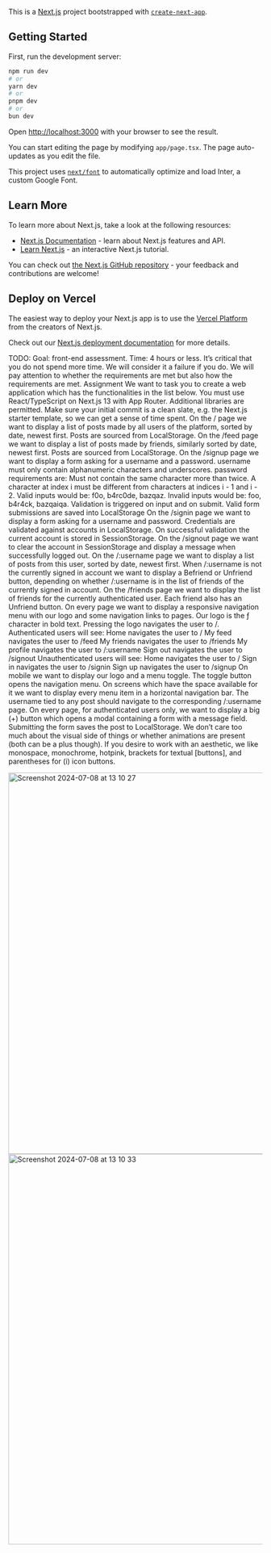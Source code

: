 This is a [Next.js](https://nextjs.org/) project bootstrapped with [`create-next-app`](https://github.com/vercel/next.js/tree/canary/packages/create-next-app).

## Getting Started

First, run the development server:

```bash
npm run dev
# or
yarn dev
# or
pnpm dev
# or
bun dev
```

Open [http://localhost:3000](http://localhost:3000) with your browser to see the result.

You can start editing the page by modifying `app/page.tsx`. The page auto-updates as you edit the file.

This project uses [`next/font`](https://nextjs.org/docs/basic-features/font-optimization) to automatically optimize and load Inter, a custom Google Font.

## Learn More

To learn more about Next.js, take a look at the following resources:

- [Next.js Documentation](https://nextjs.org/docs) - learn about Next.js features and API.
- [Learn Next.js](https://nextjs.org/learn) - an interactive Next.js tutorial.

You can check out [the Next.js GitHub repository](https://github.com/vercel/next.js/) - your feedback and contributions are welcome!

## Deploy on Vercel

The easiest way to deploy your Next.js app is to use the [Vercel Platform](https://vercel.com/new?utm_medium=default-template&filter=next.js&utm_source=create-next-app&utm_campaign=create-next-app-readme) from the creators of Next.js.

Check out our [Next.js deployment documentation](https://nextjs.org/docs/deployment) for more details.


TODO:
Goal: front-end assessment. Time: 4 hours or less.
It’s critical that you do not spend more time. We will consider it a failure if you do. We will pay attention to whether the requirements are met but also how the requirements are met.
Assignment
We want to task you to create a web application which has the functionalities in the list below. You must use React/TypeScript on Next.js 13 with App Router. Additional libraries are permitted.
Make sure your initial commit is a clean slate, e.g. the Next.js starter template, so we can get a sense of time spent.
On the / page we want to display a list of posts made by all users of the platform, sorted by date, newest first. Posts are sourced from LocalStorage.
On the /feed page we want to display a list of posts made by friends, similarly sorted by date, newest first. Posts are sourced from LocalStorage.
On the /signup page we want to display a form asking for a username and a password.
username must only contain alphanumeric characters and underscores.
password requirements are:
Must not contain the same character more than twice.
A character at index i must be different from characters at indices i - 1 and i - 2.
Valid inputs would be: f0o, b4rc0de, bazqaz. Invalid inputs would be: foo, b4r4ck, bazqaiqa.
Validation is triggered on input and on submit.
Valid form submissions are saved into LocalStorage
On the /signin page we want to display a form asking for a username and password.
Credentials are validated against accounts in LocalStorage.
On successful validation the current account is stored in SessionStorage.
On the /signout page we want to clear the account in SessionStorage and display a message when successfully logged out.
On the /:username page we want to display a list of posts from this user, sorted by date, newest first.
When /:username is not the currently signed in account we want to display a Befriend or Unfriend button, depending on whether /:username is in the list of friends of the currently signed in account.
On the /friends page we want to display the list of friends for the currently authenticated user.
Each friend also has an Unfriend button.
On every page we want to display a responsive navigation menu with our logo and some navigation links to pages.
Our logo is the ƒ character in bold text. Pressing the logo navigates the user to /.
Authenticated users will see:
Home navigates the user to /
My feed navigates the user to /feed
My friends navigates the user to /friends
My profile navigates the user to /:username
Sign out navigates the user to /signout
Unauthenticated users will see:
Home navigates the user to /
Sign in navigates the user to /signin
Sign up navigates the user to /signup
On mobile we want to display our logo and a menu toggle. The toggle button opens the navigation menu.
On screens which have the space available for it we want to display every menu item in a horizontal navigation bar.
The username tied to any post should navigate to the corresponding /:username page.
On every page, for authenticated users only, we want to display a big (+) button which opens a modal containing a form with a message field. Submitting the form saves the post to LocalStorage.
We don’t care too much about the visual side of things or whether animations are present (both can be a plus though). If you desire to work with an aesthetic, we like monospace, monochrome, hotpink, brackets for textual [buttons], and parentheses for (i) icon buttons.

<img width="756" alt="Screenshot 2024-07-08 at 13 10 27" src="https://github.com/BiosBoy/my-social-app/assets/30953392/27203b36-2e19-456c-adf8-eaf35478011f">
<img width="774" alt="Screenshot 2024-07-08 at 13 10 33" src="https://github.com/BiosBoy/my-social-app/assets/30953392/472dc0bb-6452-4dca-8c3a-6b715d2a1b1e">

